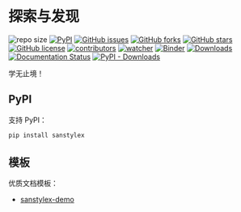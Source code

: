 # 探索与发现

![repo size](https://img.shields.io/github/repo-size/sanstylex/sanstylex.github.io.svg)
[![PyPI][pypi-badge]][pypi-link]
[![GitHub issues][issue-badge]][issue-link]
[![GitHub forks][fork-badge]][fork-link]
[![GitHub stars][star-badge]][star-link]
[![GitHub license][license-badge]][license-link]
[![contributors][contributor-badge]][contributor-link]
[![watcher][watcher-badge]][watcher-link]
[![Binder][binder-badge]][binder-link]
[![Downloads][download-badge]][download-link]
[![Documentation Status][status-badge]][status-link]
[![PyPI - Downloads][install-badge]][install-link]

学无止境！

[pypi-badge]: https://img.shields.io/pypi/v/sanstylex.svg
[pypi-link]: https://pypi.org/project/sanstylex/
[issue-badge]: https://img.shields.io/github/issues/sanstylex/sanstylex.github.io
[issue-link]: https://github.com/sanstylex/sanstylex.github.io/issues
[fork-badge]: https://img.shields.io/github/forks/sanstylex/sanstylex.github.io
[fork-link]: https://github.com/sanstylex/sanstylex.github.io/network
[star-badge]: https://img.shields.io/github/stars/sanstylex/sanstylex.github.io
[star-link]: https://github.com/sanstylex/sanstylex.github.io/stargazers
[license-badge]: https://img.shields.io/github/license/sanstylex/sanstylex.github.io
[license-link]: https://github.com/sanstylex/sanstylex.github.io/LICENSE
[contributor-badge]: https://img.shields.io/github/contributors/sanstylex/sanstylex.github.io
[contributor-link]: https://github.com/sanstylex/sanstylex.github.io/contributors
[watcher-badge]: https://img.shields.io/github/watchers/sanstylex/sanstylex.github.io
[watcher-link]: https://github.com/sanstylex/sanstylex.github.io/watchers
[binder-badge]: https://mybinder.org/badge_logo.svg
[binder-link]: https://mybinder.org/v2/gh/sanstylex/sanstylex.github.io/main
[install-badge]: https://img.shields.io/pypi/dw/sanstylex?label=pypi%20installs
[install-link]: https://pypistats.org/packages/sanstylex
[status-badge]: https://readthedocs.org/projects/sanstylex/badge/?version=latest
[status-link]: https://sanstylex.readthedocs.io/zh/latest/?badge=latest
[download-badge]: https://pepy.tech/badge/sanstylex
[download-link]: https://pepy.tech/project/sanstylex

## PyPI

支持 PyPI：

```sh
pip install sanstylex
```

## 模板

优质文档模板：

- [sanstylex-demo](https://sanstylex.github.io/sanstylex-demo)

